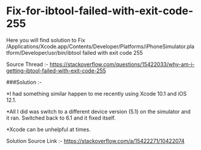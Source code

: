 # Fix-for-ibtool-failed-with-exit-code-255
Here you will find solution to Fix /Applications/Xcode.app/Contents/Developer/Platforms/iPhoneSimulator.platform/Developer/usr/bin/ibtool failed with exit code 255 

Source Thread :- https://stackoverflow.com/questions/15422033/why-am-i-getting-ibtool-failed-with-exit-code-255

###Solution :-

*I had something similar happen to me recently using Xcode 10.1 and iOS 12.1.

*All I did was switch to a different device version (5.1) on the simulator and it ran. Switched back to 6.1 and it fixed itself.

*Xcode can be unhelpful at times.

Solution Source Link :- https://stackoverflow.com/a/15422271/10422074
